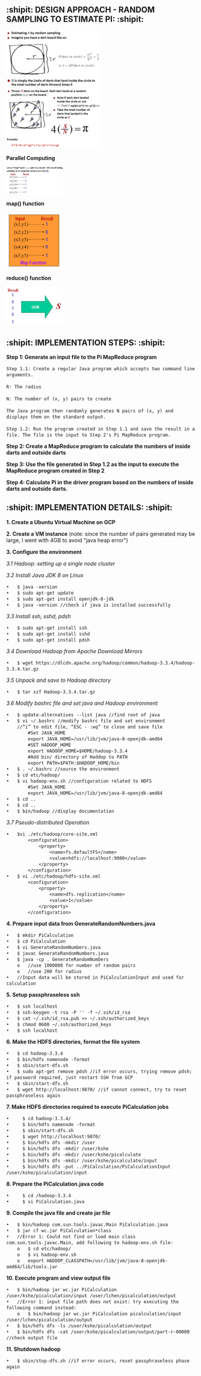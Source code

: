 ## :shipit: DESIGN APPROACH - RANDOM SAMPLING TO ESTIMATE PI: :shipit:
<img src="https://github.com/kathyshe/Cloud-Computing/blob/f88a550ff7a4a72354622d8cf1124379274b38f5/MapReduce/Pi/one.JPG" width=50% height=50%>
<img src="https://github.com/kathyshe/Cloud-Computing/blob/f88a550ff7a4a72354622d8cf1124379274b38f5/MapReduce/Pi/two.JPG" width=50% height=50%>



**Parallel Computing**

<img src="https://github.com/kathyshe/Cloud-Computing/blob/f88a550ff7a4a72354622d8cf1124379274b38f5/MapReduce/Pi/three.JPG" width=30% height=30%>



**map() function**

<img src="https://github.com/kathyshe/Cloud-Computing/blob/f88a550ff7a4a72354622d8cf1124379274b38f5/MapReduce/Pi/four.JPG" width=30% height=30%>



**reduce() function**

<img src="https://github.com/kathyshe/Cloud-Computing/blob/f88a550ff7a4a72354622d8cf1124379274b38f5/MapReduce/Pi/five.JPG" width=30% height=30%>

## :shipit: IMPLEMENTATION STEPS: :shipit:

**Step 1: Generate an input file to the Pi MapReduce program**
	
	Step 1.1: Create a regular Java program which accepts two command line arguments.
	
	R: The radius
	
	N: The number of (x, y) pairs to create
	
	The Java program then randomly generates N pairs of (x, y) and displays them on the standard output.
	
	Step 1.2: Run the program created in Step 1.1 and save the result in a file. The file is the input to Step 2's Pi MapReduce program.

**Step 2: Create a MapReduce program to calculate the numbers of inside darts and outside darts**

**Step 3: Use the file generated in Step 1.2 as the input to execute the MapReduce program created in Step 2**

**Step 4: Calculate Pi in the driver program based on the numbers of inside darts and outside darts.**



## :shipit: IMPLEMENTATION DETAILS: :shipit:

**1. Create a Ubuntu Virtual Machine on GCP**

**2. Create a VM instance** (note: since the number of pairs generated may be large, I went with 4GB to avoid "java heap error")

**3. Configure the environment**

*3.1 Hadoop: setting up a single node cluster*
	
	
_3.2 Install Java JDK 8 on Linux_

	•	$ java -version
	•	$ sudo apt-get update
	•	$ sudo apt-get install openjdk-8-jdk
	•	$ java -version //check if java is installed successfully
	
_3.3 Install ssh, sshd, pdsh_

	•	$ sudo apt-get install ssh
	•	$ sudo apt-get install sshd
	•	$ sudo apt-get install pdsh
	
_3.4 Download Hadoop from Apache Download Mirrors_

	•	$ wget https://dlcdn.apache.org/hadoop/common/hadoop-3.3.4/hadoop-3.3.4.tar.gz

_3.5 Unpack and save to Hadoop directory_

	•	$ tar xzf Hadoop-3.3.4.tar.gz
	
_3.6 Modify bashrc file and set java and Hadoop environment_

	•	$ update-alternatives --list java //find root of java
	•	$ vi ~/.bashrc //modify bashrc file and set environment
		//“i” to edit file, “ESC - :wq” to close and save file
			#Set JAVA_HOME 
			export JAVA_HOME=/usr/lib/jvm/java-8-openjdk-amd64 
			#SET HADOOP_HOME 
			export HADOOP_HOME=$HOME/hadoop-3.3.4 
			#Add bin/ directory of Haddop to PATH 
			export PATH=$PATH:$HADOOP_HOME/bin
	•	$ . ~/.bashrc //source the environment
	•	$ cd etc/hadoop/ 
	•	$ vi hadoop-env.sh //configuration related to HDFS
			#Set JAVA_HOME 
			export JAVA_HOME=/usr/lib/jvm/java-8-openjdk-amd64
	•	$ cd .. 
	•	$ cd ..
	•	$ bin/hadoop //display documentation

_3.7 Pseudo-distributed Operation_

	•	$vi ./etc/hadoop/core-site.xml
			<configuration>
			    <property>
			        <name>fs.defaultFS</name>
			        <value>hdfs://localhost:9000</value>
			    </property>
			</configuration>
	•	$ vi ./etc/hadoop/hdfs-site.xml
			<configuration>
			    <property>
			        <name>dfs.replication</name>
			        <value>1</value>
			    </property>
			</configuration>

**4. Prepare input data from GenerateRandomNumbers.java**

	•	$ mkdir PiCalculation
	•	$ cd PiCalculation
	•	$ vi GenerateRandomNumbers.java
	•	$ javac GenerateRandomNumbers.java
	•	$ java -cp . GenerateRandomNumbers
		o	//use 1000000 for number of random pairs
		o	//use 200 for radius
	•	//Input data will be stored in PiCalculationInput and used for calculation

**5. Setup passphraseless ssh**

	•	$ ssh localhost
	•	$ ssh-keygen -t rsa -P '' -f ~/.ssh/id_rsa
	•	$ cat ~/.ssh/id_rsa.pub >> ~/.ssh/authorized_keys 
	•	$ chmod 0600 ~/.ssh/authorized_keys 
	•	$ ssh localhost
	
**6. Make the HDFS directories, format the file system**

	•	$ cd hadoop-3.3.4
	•	$ bin/hdfs namenode -format
	•	$ sbin/start-dfs.sh
	•	$ sudo apt-get remove pdsh //if error occurs, trying remove pdsh; if password required, just restart SSH from GCP
	•	$ sbin/start-dfs.sh
	•	$ wget http://localhost:9870/ //if cannot connect, try to reset passphraseless again

**7. Make HDFS directories required to execute PiCalculation jobs**

	•	  $ cd hadoop-3.3.4/
	•	  $ bin/hdfs namenode -format
	•	  $ sbin/start-dfs.sh
	•	  $ wget http://localhost:9870/
	•	  $ bin/hdfs dfs -mkdir /user
	•	  $ bin/hdfs dfs -mkdir /user/kshe
	•	  $ bin/hdfs dfs -mkdir /user/kshe/picalculate
	•	  $ bin/hdfs dfs -mkdir /user/kshe/picalculate/input
	•	  $ bin/hdfs dfs -put ../PiCalculation/PiCalculationInput /user/kshe/picalculation/input
	
**8. Prepare the PiCalculation.java code**

	•	  $ cd /hadoop-3.3.4
	•	  $ vi PiCalculation.java 

**9. Compile the java file and create jar file**

	•	$ bin/hadoop com.sun.tools.javac.Main PiCalculation.java
	•	$ jar cf wc.jar PiCalculation*class  
	•	//Error 1: Could not find or load main class com.sun.tools.javac.Main, add following to hadoop-env.sh file:
		o	$ cd etc/hadoop/ 
		o	$ vi hadoop-env.sh
		o	export HADOOP_CLASSPATH=/usr/lib/jvm/java-8-openjdk-amd64/lib/tools.jar

**10. Execute program and view output file**

	•	$ bin/hadoop jar wc.jar PiCalculation /user/kshe/picalculation/input /user/lchen/picalculation/output
	•	//Error 1: input file path does not exist: try executing the following command instead:
		o	$ bin/hadoop jar wc.jar PiCalculation picalculation/input /user/lchen/picalculation/output
	•	$ bin/hdfs dfs -ls /user/kshe/picalculation/output
	•	$ bin/hdfs dfs -cat /user/kshe/picalculation/output/part-r-00000 //check output file

**11. Shutdown hadoop**

	•	$ sbin/stop-dfs.sh //if error occurs, reset passphraseless phase again



